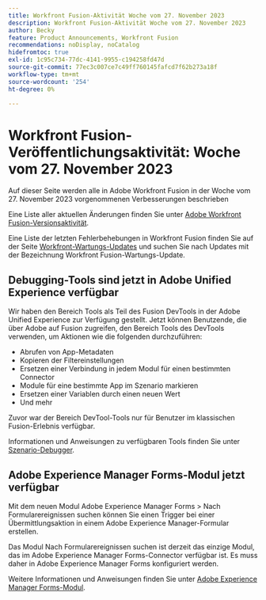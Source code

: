 ```yaml
---
title: Workfront Fusion-Aktivität Woche vom 27. November 2023
description: Workfront Fusion-Aktivität Woche vom 27. November 2023
author: Becky
feature: Product Announcements, Workfront Fusion
recommendations: noDisplay, noCatalog
hidefromtoc: true
exl-id: 1c95c734-77dc-4141-9955-c194258fd47d
source-git-commit: 77ec3c007ce7c49ff760145fafcd7f62b273a18f
workflow-type: tm+mt
source-wordcount: '254'
ht-degree: 0%

---
```


# Workfront Fusion-Veröffentlichungsaktivität: Woche vom 27. November 2023

Auf dieser Seite werden alle in Adobe Workfront Fusion in der Woche vom 27. November 2023 vorgenommenen Verbesserungen beschrieben

Eine Liste aller aktuellen Änderungen finden Sie unter [Adobe Workfront Fusion-Versionsaktivität](/help/workfront-fusion/fusion-product-releases/fusion-release-activity.md).

Eine Liste der letzten Fehlerbehebungen in Workfront Fusion finden Sie auf der Seite [Workfront-Wartungs-Updates](https://experienceleague.adobe.com/docs/workfront-known-issues/releases/current-updates.html) und suchen Sie nach Updates mit der Bezeichnung Workfront Fusion-Wartungs-Update.

## Debugging-Tools sind jetzt in Adobe Unified Experience verfügbar

Wir haben den Bereich Tools als Teil des Fusion DevTools in der Adobe Unified Experience zur Verfügung gestellt. Jetzt können Benutzende, die über Adobe auf Fusion zugreifen, den Bereich Tools des DevTools verwenden, um Aktionen wie die folgenden durchzuführen:

* Abrufen von App-Metadaten
* Kopieren der Filtereinstellungen
* Ersetzen einer Verbindung in jedem Modul für einen bestimmten Connector
* Module für eine bestimmte App im Szenario markieren
* Ersetzen einer Variablen durch einen neuen Wert
* Und mehr

Zuvor war der Bereich DevTool-Tools nur für Benutzer im klassischen Fusion-Erlebnis verfügbar.

Informationen und Anweisungen zu verfügbaren Tools finden Sie unter [Szenario-Debugger](/help/workfront-fusion/manage-scenarios/debug-a-scenario.md#tools).

## Adobe Experience Manager Forms-Modul jetzt verfügbar

Mit dem neuen Modul Adobe Experience Manager Forms > Nach Formularereignissen suchen können Sie einen Trigger bei einer Übermittlungsaktion in einem Adobe Experience Manager-Formular erstellen.

Das Modul Nach Formularereignissen suchen ist derzeit das einzige Modul, das im Adobe Experience Manager Forms-Connector verfügbar ist. Es muss daher in Adobe Experience Manager Forms konfiguriert werden.

Weitere Informationen und Anweisungen finden Sie unter [Adobe Experience Manager Forms-Modul](/help/workfront-fusion/references/apps-and-modules/adobe-connectors/aem-forms-modules.md).
